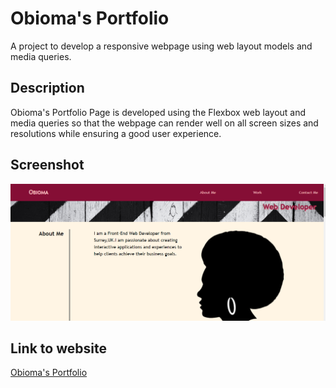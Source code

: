 # Obioma's Portfolio
A project to develop a responsive webpage using web layout models and media queries.

## Description
Obioma's Portfolio Page is developed using the Flexbox web layout and media queries so that the webpage can render well on all screen sizes and resolutions while ensuring a good user experience.


## Screenshot
![Obioma's Portfolio](assets/images/screenshot-of-portfolio-page.png)

## Link to website
[Obioma's Portfolio](https://obeeyoma.github.io/obioma-portfolio/)
